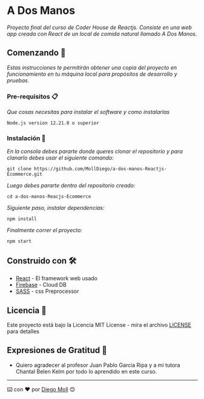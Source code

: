 # A Dos Manos

_Proyecto final del curso de Coder House de Reactjs. Consiste en una web app creada con React de un local de comida natural llamado A Dos Manos._

## Comenzando 🚀

_Estas instrucciones te permitirán obtener una copia del proyecto en funcionamiento en tu máquina local para propósitos de desarrollo y pruebas._

### Pre-requisitos 📋

_Que cosas necesitas para instalar el software y como instalarlas_

```
Node.js version 12.21.0 o superior
```

### Instalación 🔧

_En la consola debes pararte donde queres clonar el repositorio y para clanarlo debes usar el siguiente comando:_

```
git clone https://github.com/MollDiego/a-dos-manos-Reactjs-Ecommerce.git
```

_Luego debes pararte dentro del repositorio creado:_

```
cd a-dos-manos-Reacjs-Ecommerce
```

_Siguiente paso, instalar dependencias:_

```
npm install
```

_Finalmente correr el proyecto:_

```
npm start
```

## Construido con 🛠️

- [React](https://es.reactjs.org/) - El framework web usado
- [Firebase](https://firebase.google.com/?hl=es) - Cloud DB
- [SASS](https://sass-lang.com/) - css Preprocessor

## Licencia 📄

Este proyecto está bajo la Licencia MIT License - mira el archivo [LICENSE](LICENSE) para detalles

## Expresiones de Gratitud 🎁

- Quiero agradecer al profesor Juan Pablo Garcia Ripa y a mi tutora Chantal Belen Kelm por todo lo aprendido en este curso.

---

⌨️ con ❤️ por [Diego Moll](https://github.com/MollDiego) 😊
